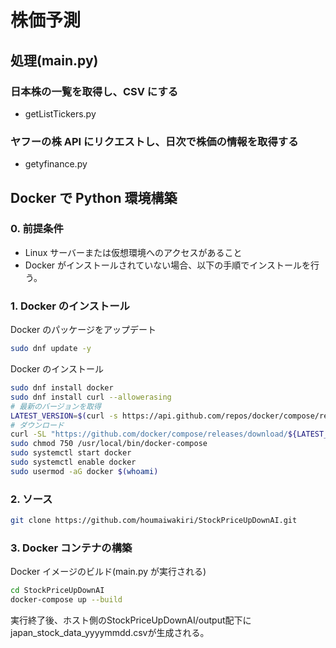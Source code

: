 # 株価予測

## 処理(main.py)

### 日本株の一覧を取得し、CSV にする

- getListTickers.py

### ヤフーの株 API にリクエストし、日次で株価の情報を取得する

- getyfinance.py

## Docker で Python 環境構築

### 0. 前提条件

- Linux サーバーまたは仮想環境へのアクセスがあること
- Docker がインストールされていない場合、以下の手順でインストールを行う。

### 1. Docker のインストール

Docker のパッケージをアップデート

```bash
sudo dnf update -y
```

Docker のインストール

```bash
sudo dnf install docker
sudo dnf install curl --allowerasing
# 最新のバージョンを取得
LATEST_VERSION=$(curl -s https://api.github.com/repos/docker/compose/releases/latest | grep -oP '"tag_name": "\K(.*)(?=")')
# ダウンロード
curl -SL "https://github.com/docker/compose/releases/download/${LATEST_VERSION}/docker-compose-$(uname -s)-$(uname -m)" -o /usr/local/bin/docker-compose
sudo chmod 750 /usr/local/bin/docker-compose
sudo systemctl start docker
sudo systemctl enable docker
sudo usermod -aG docker $(whoami)
```

### 2. ソース

```bash
git clone https://github.com/houmaiwakiri/StockPriceUpDownAI.git
```

### 3. Docker コンテナの構築

Docker イメージのビルド(main.py が実行される)

```bash
cd StockPriceUpDownAI
docker-compose up --build
```

実行終了後、ホスト側のStockPriceUpDownAI/output配下にjapan_stock_data_yyyymmdd.csvが生成される。
